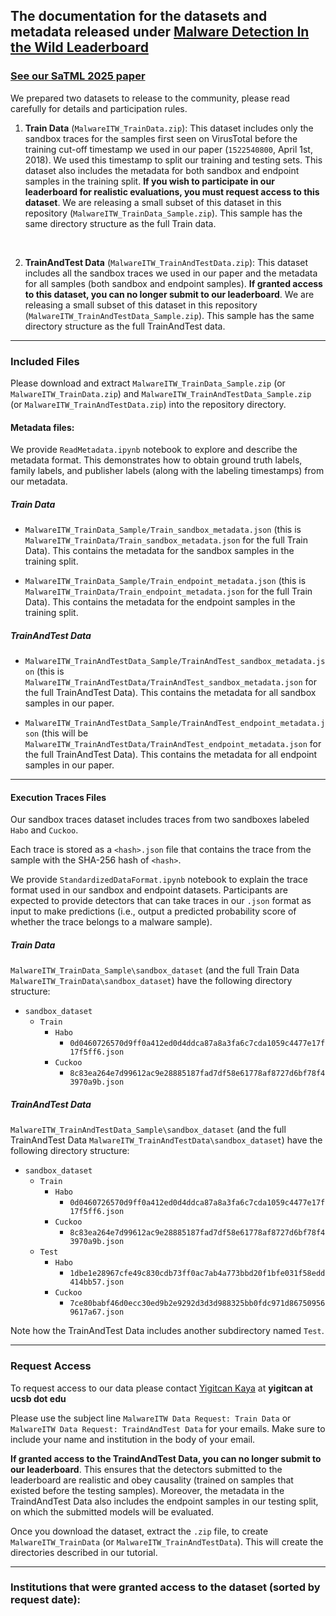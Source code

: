 ## The documentation for the datasets and metadata released under  **[Malware Detection In the Wild Leaderboard](https://malwaredetectioninthewild.github.io/)** 

### [See our SaTML 2025 paper](https://arxiv.org/abs/2405.06124)

We prepared two datasets to release to the community, please read carefully for details and participation rules.

1. **Train Data** (`MalwareITW_TrainData.zip`): This dataset includes only the sandbox traces for the samples first seen on VirusTotal before the training cut-off timestamp we used in our paper (`1522540800`, April 1st, 2018). We used this timestamp to split our training and testing sets. This dataset also includes the metadata for both sandbox and endpoint samples in the training split. **If you wish to participate in our leaderboard for realistic evaluations, you must request access to this dataset**. We are releasing a small subset of this dataset in this repository (`MalwareITW_TrainData_Sample.zip`). This sample has the same directory structure as the full Train data.

<br>

2. **TrainAndTest Data** (`MalwareITW_TrainAndTestData.zip`): This dataset includes all the sandbox traces we used in our paper and the metadata for all samples (both sandbox and endpoint samples). **If granted access to this dataset, you can no longer submit to our leaderboard**. We are releasing a small subset of this dataset in this repository (`MalwareITW_TrainAndTestData_Sample.zip`). This sample has the same directory structure as the full TrainAndTest data.

---

### Included Files

Please download and extract `MalwareITW_TrainData_Sample.zip` (or `MalwareITW_TrainData.zip`) and  `MalwareITW_TrainAndTestData_Sample.zip` (or `MalwareITW_TrainAndTestData.zip`) into the repository directory.

#### Metadata files:

We provide `ReadMetadata.ipynb` notebook to explore and describe the metadata format. This demonstrates how to obtain ground truth labels, family labels, and publisher labels (along with the labeling timestamps) from our metadata.

##### **Train Data**

* `MalwareITW_TrainData_Sample/Train_sandbox_metadata.json` (this is `MalwareITW_TrainData/Train_sandbox_metadata.json` for the full Train Data). This contains the metadata for the sandbox samples in the training split.

* `MalwareITW_TrainData_Sample/Train_endpoint_metadata.json` (this is `MalwareITW_TrainData/Train_endpoint_metadata.json` for the full Train Data). This contains the metadata for the endpoint samples in the training split.

##### **TrainAndTest Data**

* `MalwareITW_TrainAndTestData_Sample/TrainAndTest_sandbox_metadata.json` (this is `MalwareITW_TrainAndTestData/TrainAndTest_sandbox_metadata.json` for the full TrainAndTest Data). This contains the metadata for all sandbox samples in our paper.

* `MalwareITW_TrainAndTestData_Sample/TrainAndTest_endpoint_metadata.json` (this will be `MalwareITW_TrainAndTestData/TrainAndTest_endpoint_metadata.json` for the full TrainAndTest Data). This contains the metadata for all endpoint samples in our paper.

--- 

#### Execution Traces Files

Our sandbox traces dataset includes traces from two sandboxes labeled `Habo` and `Cuckoo`.

Each trace is stored as a `<hash>.json` file that contains the trace from the sample with the SHA-256 hash of `<hash>`.

We provide `StandardizedDataFormat.ipynb` notebook to explain the trace format used in our sandbox and endpoint datasets. Participants are expected to provide detectors that can take traces in our `.json` format as input to make predictions (i.e., output a predicted probability score of whether the trace belongs to a malware sample).

##### **Train Data**

`MalwareITW_TrainData_Sample\sandbox_dataset` (and the full Train Data `MalwareITW_TrainData\sandbox_dataset`) have the following directory structure:

- `sandbox_dataset`
    - `Train`
        - `Habo`
            - `0d0460726570d9ff0a412ed0d4ddca87a8a3fa6c7cda1059c4477e17f17f5ff6.json` 
        - `Cuckoo`
            - `8c83ea264e7d99612ac9e28885187fad7df58e61778af8727d6bf78f43970a9b.json`

##### **TrainAndTest Data**

`MalwareITW_TrainAndTestData_Sample\sandbox_dataset` (and the full TrainAndTest Data `MalwareITW_TrainAndTestData\sandbox_dataset`) have the following directory structure:

- `sandbox_dataset`
    - `Train`
        - `Habo`
            - `0d0460726570d9ff0a412ed0d4ddca87a8a3fa6c7cda1059c4477e17f17f5ff6.json` 
        - `Cuckoo`
            - `8c83ea264e7d99612ac9e28885187fad7df58e61778af8727d6bf78f43970a9b.json`
    - `Test`
        - `Habo`
            - `1dbe1e28967cfe49c830cdb73ff0ac7ab4a773bbd20f1bfe031f58edd414bb57.json` 
        - `Cuckoo`
            - `7ce80babf46d0ecc30ed9b2e9292d3d3d988325bb0fdc971d867509569617a67.json`

Note how the TrainAndTest Data includes another subdirectory named `Test`.

---

### Request Access

To request access to our data please contact [Yigitcan Kaya](https://yigitcankaya.github.io) at **yigitcan at ucsb dot edu**

Please use the subject line `MalwareITW Data Request: Train Data` or `MalwareITW Data Request: TraindAndTest Data` for your emails. Make sure to include your name and institution in the body of your email. 

**If granted access to the TraindAndTest Data, you can no longer submit to our leaderboard**. This ensures that the detectors submitted to the leaderboard are realistic and obey causality (trained on samples that existed before the testing samples). Moreover, the metadata in the TraindAndTest Data also includes the endpoint samples in our testing split, on which the submitted models will be evaluated. 

Once you download the dataset, extract the `.zip` file, to create `MalwareITW_TrainData` (or `MalwareITW_TrainAndTestData`). This will create the directories described in our tutorial.

---

### **Institutions that were granted access to the dataset (sorted by request date):**
